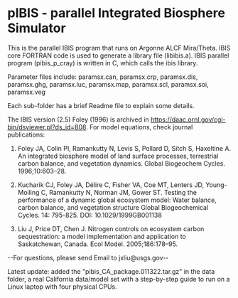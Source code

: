 # pIBIS - parallel Integrated Biosphere Simulator

This is the parallel IBIS program that runs on Argonne ALCF Mira/Theta.
IBIS core FORTRAN code is used to generate a library file (libibis.a).
IBIS parallel program (pibis_p_cray) is written in C, which calls the ibis library.

Parameter files include:
paramsx.can, paramsx.crp, paramsx.dis, paramsx.ghg, paramsx.luc,
paramsx.map, paramsx.scl, paramsx.soi, paramsx.veg

Each sub-folder has a brief Readme file to explain some details.

The IBIS version (2.5) Foley (1996) is archived in https://daac.ornl.gov/cgi-bin/dsviewer.pl?ds_id=808.
For model equations, check journal publications:

1. Foley JA, Colin PI, Ramankutty N, Levis S, Pollard D, Sitch S, Haxeltine A. An integrated biosphere model of land surface processes, terrestrial carbon balance, and vegetation dynamics. Global Biogeochem Cycles. 1996;10:603–28.

2. Kucharik CJ, Foley JA, Délire C, Fisher VA, Coe MT, Lenters JD, Young-Moiling C, Ramankutty N, Norman JM, Gower ST. Testing the performance of a dynamic global ecosystem model: Water balance, carbon balance, and vegetation structure Global Biogeochemical Cycles. 14: 795-825. DOI: 10.1029/1999GB001138

3. Liu J, Price DT, Chen J. Nitrogen controls on ecosystem carbon sequestration: a model implementation and application to Saskatchewan, Canada. Ecol Model. 2005;186:178–95.

--For questions, please send Email to jxliu@usgs.gov--

Latest update: added the "pibis_CA_package.011322.tar.gz" in the data folder, a real California data/model set with a step-by-step guide to run on a Linux laptop with four physical CPUs.
